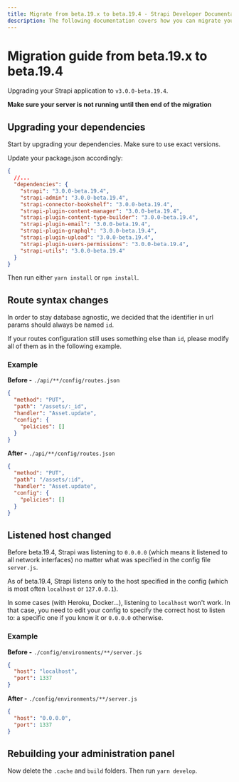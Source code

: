 ```yaml
---
title: Migrate from beta.19.x to beta.19.4 - Strapi Developer Documentation
description: The following documentation covers how you can migrate your Strapi application from beta.19.x to beta.19.4.
---
```


# Migration guide from beta.19.x to beta.19.4

Upgrading your Strapi application to `v3.0.0-beta.19.4`.

**Make sure your server is not running until then end of the migration**

## Upgrading your dependencies

Start by upgrading your dependencies. Make sure to use exact versions.

Update your package.json accordingly:

```json
{
  //...
  "dependencies": {
    "strapi": "3.0.0-beta.19.4",
    "strapi-admin": "3.0.0-beta.19.4",
    "strapi-connector-bookshelf": "3.0.0-beta.19.4",
    "strapi-plugin-content-manager": "3.0.0-beta.19.4",
    "strapi-plugin-content-type-builder": "3.0.0-beta.19.4",
    "strapi-plugin-email": "3.0.0-beta.19.4",
    "strapi-plugin-graphql": "3.0.0-beta.19.4",
    "strapi-plugin-upload": "3.0.0-beta.19.4",
    "strapi-plugin-users-permissions": "3.0.0-beta.19.4",
    "strapi-utils": "3.0.0-beta.19.4"
  }
}
```

Then run either `yarn install` or `npm install`.

## Route syntax changes

In order to stay database agnostic, we decided that the identifier in url params should always be named `id`.

If your routes configuration still uses something else than `id`, please modify all of them as in the following example.

### Example

**Before -** `./api/**/config/routes.json`

```json
{
  "method": "PUT",
  "path": "/assets/:_id",
  "handler": "Asset.update",
  "config": {
    "policies": []
  }
}
```

**After -** `./api/**/config/routes.json`

```json
{
  "method": "PUT",
  "path": "/assets/:id",
  "handler": "Asset.update",
  "config": {
    "policies": []
  }
}
```

## Listened host changed

Before beta.19.4, Strapi was listening to `0.0.0.0` (which means it listened to all network interfaces) no matter what was specified in the config file `server.js`.

As of beta.19.4, Strapi listens only to the host specified in the config (which is most often `localhost` or `127.0.0.1`).

In some cases (with Heroku, Docker...), listening to `localhost` won't work. In that case, you need to edit your config to specify the correct host to listen to: a specific one if you know it or `0.0.0.0` otherwise.

### Example

**Before -** `./config/environments/**/server.js`

```json
{
  "host": "localhost",
  "port": 1337
}
```

**After -** `./config/environments/**/server.js`

```json
{
  "host": "0.0.0.0",
  "port": 1337
}
```

## Rebuilding your administration panel

Now delete the `.cache` and `build` folders. Then run `yarn develop`.
